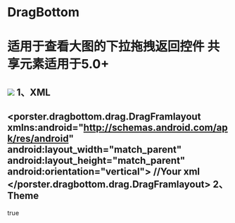 # DragBottom
适用于查看大图的下拉拖拽返回控件
共享元素适用于5.0+
====
![](https://github.com/vvinner/DragBottom/blob/master/case.gif)
1、XML
-------
<porster.dragbottom.drag.DragFramlayout xmlns:android="http://schemas.android.com/apk/res/android"
              android:layout_width="match_parent"
              android:layout_height="match_parent"
              android:orientation="vertical">
              //Your xml
</porster.dragbottom.drag.DragFramlayout>
2、Theme  
-------
<item name="android:windowIsTranslucent">true</item>
